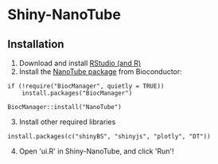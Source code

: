 # Shiny-NanoTube

## Installation
1. Download and install [RStudio (and R)](https://www.rstudio.com/products/rstudio/download/)
2. Install the [NanoTube package](http://www.bioconductor.org/packages/release/bioc/html/NanoTube.html) from Bioconductor:
```{r}
if (!require("BiocManager", quietly = TRUE))
    install.packages("BiocManager")

BiocManager::install("NanoTube")
```
3. Install other required libraries
```{r}
install.packages(c("shinyBS", "shinyjs", "plotly", "DT"))
```
4. Open 'ui.R' in Shiny-NanoTube, and click 'Run'!
